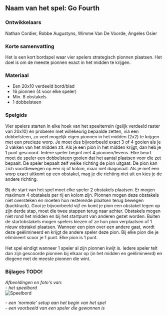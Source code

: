 ## Naam van het spel: Go Fourth

### Ontwikkelaars

Nathan Cordier, Robbe Augustyns, Wimme Van De Voorde, Angeles Osier

### Korte samenvatting
Het is een kort bordspel waar vier spelers strategisch pionnen plaatsen. Het doel is om de meeste pionnen exact in het midden te krijgen.

### Materiaal

* Een 20x10 verdeeld bord/blad
* 16 pionnen (4 voor elke speler)
* Min. 8 obstakels
* 1 dobbelsteen

### Spelgids

Vier spelers starten in elke hoek van het speelterrein (gelijk verdeeld raster van 20x10) en proberen met willekeurig bepaalde zetten, via een dobbelsteen, zo veel mogelijk eigen pionnen in het midden (2x2) te krijgen met een precieze worp. Je moet dus bijvoorbeeld exact 3 of 4 gooien als je 3 vakken van het midden zit. Als je een pion in het midden krijgt, dan heb je 1 punt gescoord. Iedere speler begint met 4 pionnen/levens. Elke beurt moet de speler een dobbelsteen gooien dat het aantal plaatsen voor die zet bepaalt. De speler bepaalt zelf welke richting de pion uitgaat. De pion kan zich voortbewegen op een rij of kolom, maar niet diagonaal. Als je met een worp exact uitkomt op een obstakel, mag je die richting niet uit en kies je de andere richting. <br><br>
Bij de start van het spel moet elke speler 2 obstakels plaatsen. Er mogen maximum 4 obstakels per rij en kolom zijn. Pionnen mogen deze obstakels niet oversteken en moeten hun resterende plaatsen terug bewegen (backtrack). Gooi je bijvoorbeeld vijf en komt je pion een obstakel tegen op zijn derde stap, moet die twee stappen terug naar achter. Obstakels mogen niet rond het midden en bij het startpunt van anderen gezet worden. Buiten de startobstakels mogen spelers kiezen of ze hun pion verplaatsen of 1 nieuw obstakel plaatsen. Wanneer een pion over een andere gaat, wordt deze geëlimineerd en krijgt de andere speler deze pion. Bij elke pion die je elimineert scoor je 1 punt. Elke pion is 1 punt. <br><br>
Het spel eindigt wanneer 1 speler al zijn pionnen kwijt is. Iedere speler telt dan zijn gescoorde pionnen bij elkaar op (in het midden en geëlimineerd) en diegene met de meeste pionnen die wint.

### Bijlages TODO!

_Afbeeldingen en foto's van:_ \
_- het speelbord_\
   ![Speelbord](https://media.discordapp.net/attachments/1417513343316656240/1417928855443738755/IMG_3483.jpg?ex=68cc44a6&is=68caf326&hm=82a69fa36565f5f7f5d0382a90f3d4cc8416a6b635587d7ef66734fb8d2d2daa&format=webp&width=726&height=968)
   
_- een 'normale' setup aan het begin van het spel_\
_- een voorbeeld van een speler die gewonnen is_
